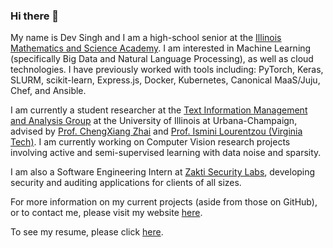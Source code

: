 ### Hi there 👋

My name is Dev Singh and I am a high-school senior at the [Illinois Mathematics and Science Academy](https://imsa.edu). I am interested in Machine Learning (specifically Big Data and Natural Language Processing), as well as cloud technologies. I have previously worked with tools including: PyTorch, Keras, SLURM, scikit-learn, Express.js, Docker, Kubernetes, Canonical MaaS/Juju, Chef, and Ansible.

I am currently a student researcher at the [Text Information Management and Analysis Group](http://sifaka.cs.uiuc.edu/ir/) at the University of Illinois at Urbana-Champaign, advised by [Prof. ChengXiang Zhai](http://czhai.cs.illinois.edu/) and [Prof. Ismini Lourentzou (Virginia Tech)](https://isminoula.github.io). I am currently working on Computer Vision research projects involving active and semi-supervised learning with data noise and sparsity.

I am also a Software Engineering Intern at [Zakti Security Labs](https://zaktilabs.com/), developing security and auditing applications for clients of all sizes. 

For more information on my current projects (aside from those on GitHub), or to contact me, please visit my website [here](https://devksingh.com). 

To see my resume, please click [here](https://devksingh.com/files/resume.pdf).
